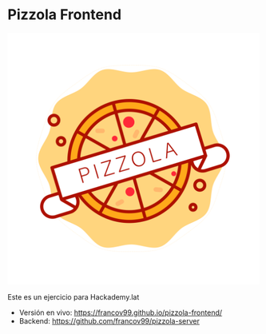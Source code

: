 # Pizzola Frontend

![pizzola](./assets/logo.svg)

Este es un ejercicio para Hackademy.lat

- Versión en vivo: https://francov99.github.io/pizzola-frontend/
- Backend: https://github.com/francov99/pizzola-server
